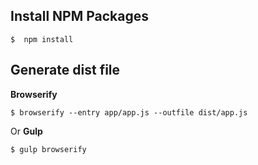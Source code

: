 ## Install NPM Packages

    $  npm install


## Generate dist file

**Browserify**

    $ browserify --entry app/app.js --outfile dist/app.js

Or **Gulp**

    $ gulp browserify
